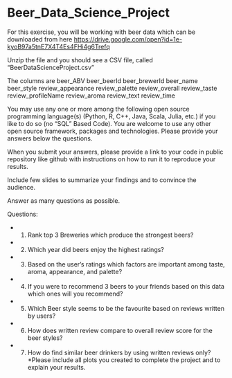 # Beer_Data_Science_Project


For this exercise, you will be working with beer data which can be downloaded from here 
https://drive.google.com/open?id=1e-kyoB97a5tnE7X4T4Es4FHi4g6Trefq
 
Unzip the file and you should see a CSV file, called “BeerDataScienceProject.csv”

The columns are
beer_ABV	beer_beerId	beer_brewerId	beer_name	beer_style	review_appearance	review_palette	review_overall	review_taste	review_profileName	review_aroma	review_text	review_time

You may use any one or more among the following open source programming language(s) (Python, R, C++, Java, Scala, Julia, etc.) if you like to do so (no “SQL” Based Code). You are welcome to use any other open source framework, packages and technologies. Please provide your answers below the questions. 

When you submit your answers, please provide a link to your code in public repository like github with instructions on how to run it to reproduce your results.

Include few slides to summarize your findings and to convince the audience.     

Answer as many questions as possible.
 
Questions: 
- 1. Rank top 3 Breweries which produce the strongest beers?
- 2. Which year did beers enjoy the highest ratings? 
- 3. Based on the user’s ratings which factors are important among taste, aroma, appearance, and palette?
- 4. If you were to recommend 3 beers to your friends based on this data which ones will you recommend?
- 5. Which Beer style seems to be the favourite based on reviews written by users? 
- 6. How does written review compare to overall review score for the beer styles?
- 7. How do find similar beer drinkers by using written reviews only?   
*Please include all plots you created to complete the project and to explain your results. 
